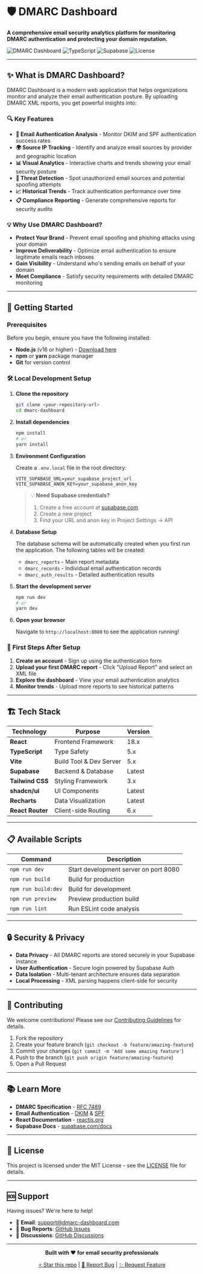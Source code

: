 # 🛡️ DMARC Dashboard

**A comprehensive email security analytics platform for monitoring DMARC authentication and protecting your domain reputation.**

![DMARC Dashboard](https://img.shields.io/badge/React-18.x-blue?logo=react)
![TypeScript](https://img.shields.io/badge/TypeScript-5.x-blue?logo=typescript)
![Supabase](https://img.shields.io/badge/Supabase-Backend-green?logo=supabase)
![License](https://img.shields.io/badge/License-MIT-yellow)

---

## ✨ What is DMARC Dashboard?

DMARC Dashboard is a modern web application that helps organizations monitor and analyze their email authentication posture. By uploading DMARC XML reports, you get powerful insights into:

### 🔍 **Key Features**

- **📧 Email Authentication Analysis** - Monitor DKIM and SPF authentication success rates
- **🌍 Source IP Tracking** - Identify and analyze email sources by provider and geographic location  
- **📊 Visual Analytics** - Interactive charts and trends showing your email security posture
- **🚨 Threat Detection** - Spot unauthorized email sources and potential spoofing attempts
- **📈 Historical Trends** - Track authentication performance over time
- **📋 Compliance Reporting** - Generate comprehensive reports for security audits

### 💡 **Why Use DMARC Dashboard?**

- **Protect Your Brand** - Prevent email spoofing and phishing attacks using your domain
- **Improve Deliverability** - Optimize email authentication to ensure legitimate emails reach inboxes
- **Gain Visibility** - Understand who's sending emails on behalf of your domain
- **Meet Compliance** - Satisfy security requirements with detailed DMARC monitoring

---

## 🚀 Getting Started

### Prerequisites

Before you begin, ensure you have the following installed:

- **Node.js** (v16 or higher) - [Download here](https://nodejs.org/)
- **npm** or **yarn** package manager
- **Git** for version control

### 🛠️ Local Development Setup

1. **Clone the repository**
   ```bash
   git clone <your-repository-url>
   cd dmarc-dashboard
   ```

2. **Install dependencies**
   ```bash
   npm install
   # or
   yarn install
   ```

3. **Environment Configuration**
   
   Create a `.env.local` file in the root directory:
   ```env
   VITE_SUPABASE_URL=your_supabase_project_url
   VITE_SUPABASE_ANON_KEY=your_supabase_anon_key
   ```
   
   > 💡 **Need Supabase credentials?** 
   > 1. Create a free account at [supabase.com](https://supabase.com)
   > 2. Create a new project
   > 3. Find your URL and anon key in Project Settings → API

4. **Database Setup**
   
   The database schema will be automatically created when you first run the application. The following tables will be created:
   - `dmarc_reports` - Main report metadata
   - `dmarc_records` - Individual email authentication records
   - `dmarc_auth_results` - Detailed authentication results

5. **Start the development server**
   ```bash
   npm run dev
   # or
   yarn dev
   ```

6. **Open your browser**
   
   Navigate to `http://localhost:8080` to see the application running!

### 📱 **First Steps After Setup**

1. **Create an account** - Sign up using the authentication form
2. **Upload your first DMARC report** - Click "Upload Report" and select an XML file
3. **Explore the dashboard** - View your email authentication analytics
4. **Monitor trends** - Upload more reports to see historical patterns

---

## 🏗️ Tech Stack

| Technology | Purpose | Version |
|------------|---------|---------|
| **React** | Frontend Framework | 18.x |
| **TypeScript** | Type Safety | 5.x |
| **Vite** | Build Tool & Dev Server | 5.x |
| **Supabase** | Backend & Database | Latest |
| **Tailwind CSS** | Styling Framework | 3.x |
| **shadcn/ui** | UI Components | Latest |
| **Recharts** | Data Visualization | Latest |
| **React Router** | Client-side Routing | 6.x |

---

## 📋 Available Scripts

| Command | Description |
|---------|-------------|
| `npm run dev` | Start development server on port 8080 |
| `npm run build` | Build for production |
| `npm run build:dev` | Build for development |
| `npm run preview` | Preview production build |
| `npm run lint` | Run ESLint code analysis |

---

## 🔒 Security & Privacy

- **Data Privacy** - All DMARC reports are stored securely in your Supabase instance
- **User Authentication** - Secure login powered by Supabase Auth
- **Data Isolation** - Multi-tenant architecture ensures data separation
- **Local Processing** - XML parsing happens client-side for security

---

## 🤝 Contributing

We welcome contributions! Please see our [Contributing Guidelines](CONTRIBUTING.md) for details.

1. Fork the repository
2. Create your feature branch (`git checkout -b feature/amazing-feature`)
3. Commit your changes (`git commit -m 'Add some amazing feature'`)
4. Push to the branch (`git push origin feature/amazing-feature`)
5. Open a Pull Request

---

## 📚 Learn More

- **DMARC Specification** - [RFC 7489](https://tools.ietf.org/html/rfc7489)
- **Email Authentication** - [DKIM](https://tools.ietf.org/html/rfc6376) & [SPF](https://tools.ietf.org/html/rfc7208)
- **React Documentation** - [reactjs.org](https://reactjs.org/)
- **Supabase Docs** - [supabase.com/docs](https://supabase.com/docs)

---

## 📄 License

This project is licensed under the MIT License - see the [LICENSE](LICENSE) file for details.

---

## 🆘 Support

Having issues? We're here to help!

- 📧 **Email**: support@dmarc-dashboard.com
- 🐛 **Bug Reports**: [GitHub Issues](https://github.com/your-repo/issues)
- 💬 **Discussions**: [GitHub Discussions](https://github.com/your-repo/discussions)

---

<div align="center">

**Built with ❤️ for email security professionals**

[⭐ Star this repo](https://github.com/your-repo) | [🐛 Report Bug](https://github.com/your-repo/issues) | [✨ Request Feature](https://github.com/your-repo/issues)

</div>
